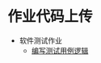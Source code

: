 # 作业代码上传

* 软件测试作业
  - [编写测试用例逻辑](https://github.com/RickyLiu0w0/HomeWorkCode/tree/master/Software%20Testing)
